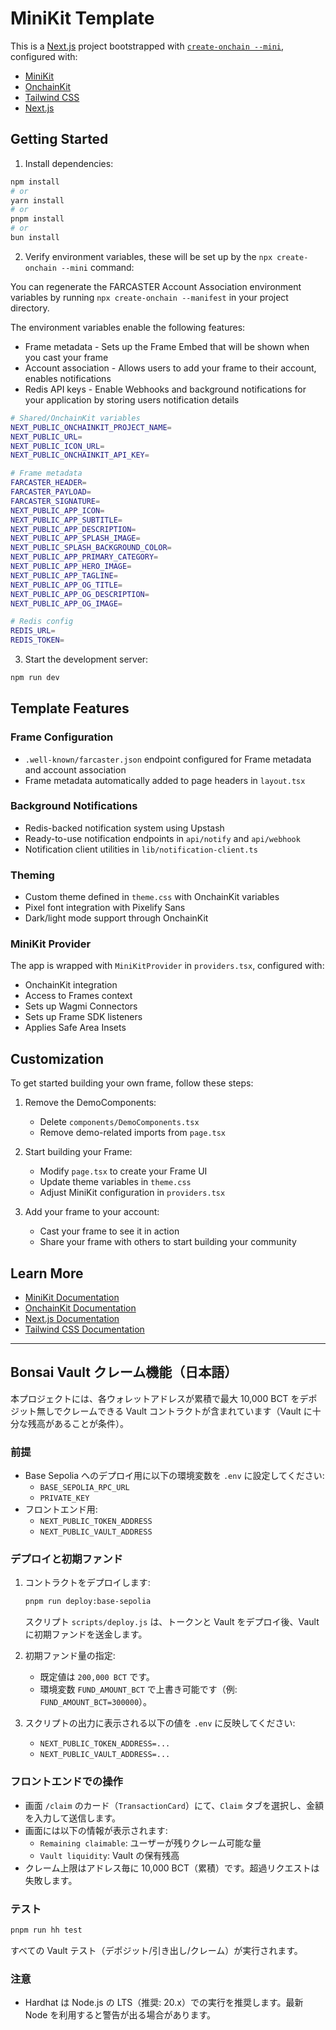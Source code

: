 # MiniKit Template

This is a [Next.js](https://nextjs.org) project bootstrapped with [`create-onchain --mini`](), configured with:

- [MiniKit](https://docs.base.org/builderkits/minikit/overview)
- [OnchainKit](https://www.base.org/builders/onchainkit)
- [Tailwind CSS](https://tailwindcss.com)
- [Next.js](https://nextjs.org/docs)

## Getting Started

1. Install dependencies:
```bash
npm install
# or
yarn install
# or
pnpm install
# or
bun install
```

2. Verify environment variables, these will be set up by the `npx create-onchain --mini` command:

You can regenerate the FARCASTER Account Association environment variables by running `npx create-onchain --manifest` in your project directory.

The environment variables enable the following features:

- Frame metadata - Sets up the Frame Embed that will be shown when you cast your frame
- Account association - Allows users to add your frame to their account, enables notifications
- Redis API keys - Enable Webhooks and background notifications for your application by storing users notification details

```bash
# Shared/OnchainKit variables
NEXT_PUBLIC_ONCHAINKIT_PROJECT_NAME=
NEXT_PUBLIC_URL=
NEXT_PUBLIC_ICON_URL=
NEXT_PUBLIC_ONCHAINKIT_API_KEY=

# Frame metadata
FARCASTER_HEADER=
FARCASTER_PAYLOAD=
FARCASTER_SIGNATURE=
NEXT_PUBLIC_APP_ICON=
NEXT_PUBLIC_APP_SUBTITLE=
NEXT_PUBLIC_APP_DESCRIPTION=
NEXT_PUBLIC_APP_SPLASH_IMAGE=
NEXT_PUBLIC_SPLASH_BACKGROUND_COLOR=
NEXT_PUBLIC_APP_PRIMARY_CATEGORY=
NEXT_PUBLIC_APP_HERO_IMAGE=
NEXT_PUBLIC_APP_TAGLINE=
NEXT_PUBLIC_APP_OG_TITLE=
NEXT_PUBLIC_APP_OG_DESCRIPTION=
NEXT_PUBLIC_APP_OG_IMAGE=

# Redis config
REDIS_URL=
REDIS_TOKEN=
```

3. Start the development server:
```bash
npm run dev
```

## Template Features

### Frame Configuration
- `.well-known/farcaster.json` endpoint configured for Frame metadata and account association
- Frame metadata automatically added to page headers in `layout.tsx`

### Background Notifications
- Redis-backed notification system using Upstash
- Ready-to-use notification endpoints in `api/notify` and `api/webhook`
- Notification client utilities in `lib/notification-client.ts`

### Theming
- Custom theme defined in `theme.css` with OnchainKit variables
- Pixel font integration with Pixelify Sans
- Dark/light mode support through OnchainKit

### MiniKit Provider
The app is wrapped with `MiniKitProvider` in `providers.tsx`, configured with:
- OnchainKit integration
- Access to Frames context
- Sets up Wagmi Connectors
- Sets up Frame SDK listeners
- Applies Safe Area Insets

## Customization

To get started building your own frame, follow these steps:

1. Remove the DemoComponents:
   - Delete `components/DemoComponents.tsx`
   - Remove demo-related imports from `page.tsx`

2. Start building your Frame:
   - Modify `page.tsx` to create your Frame UI
   - Update theme variables in `theme.css`
   - Adjust MiniKit configuration in `providers.tsx`

3. Add your frame to your account:
   - Cast your frame to see it in action
   - Share your frame with others to start building your community

## Learn More

- [MiniKit Documentation](https://docs.base.org/builderkits/minikit/overview)
- [OnchainKit Documentation](https://docs.base.org/builderkits/onchainkit/getting-started)
- [Next.js Documentation](https://nextjs.org/docs)
- [Tailwind CSS Documentation](https://tailwindcss.com/docs)

---

## Bonsai Vault クレーム機能（日本語）

本プロジェクトには、各ウォレットアドレスが累積で最大 10,000 BCT をデポジット無しでクレームできる Vault コントラクトが含まれています（Vault に十分な残高があることが条件）。

### 前提
- Base Sepolia へのデプロイ用に以下の環境変数を `.env` に設定してください:
  - `BASE_SEPOLIA_RPC_URL`
  - `PRIVATE_KEY`
- フロントエンド用:
  - `NEXT_PUBLIC_TOKEN_ADDRESS`
  - `NEXT_PUBLIC_VAULT_ADDRESS`

### デプロイと初期ファンド
1. コントラクトをデプロイします:
   ```bash
   pnpm run deploy:base-sepolia
   ```
   スクリプト `scripts/deploy.js` は、トークンと Vault をデプロイ後、Vault に初期ファンドを送金します。

2. 初期ファンド量の指定:
   - 既定値は `200,000 BCT` です。
   - 環境変数 `FUND_AMOUNT_BCT` で上書き可能です（例: `FUND_AMOUNT_BCT=300000`）。

3. スクリプトの出力に表示される以下の値を `.env` に反映してください:
   - `NEXT_PUBLIC_TOKEN_ADDRESS=...`
   - `NEXT_PUBLIC_VAULT_ADDRESS=...`

### フロントエンドでの操作
- 画面 `/claim` のカード（`TransactionCard`）にて、`Claim` タブを選択し、金額を入力して送信します。
- 画面には以下の情報が表示されます:
  - `Remaining claimable`: ユーザーが残りクレーム可能な量
  - `Vault liquidity`: Vault の保有残高
- クレーム上限はアドレス毎に 10,000 BCT（累積）です。超過リクエストは失敗します。

### テスト
```bash
pnpm run hh test
```
すべての Vault テスト（デポジット/引き出し/クレーム）が実行されます。

### 注意
- Hardhat は Node.js の LTS（推奨: 20.x）での実行を推奨します。最新 Node を利用すると警告が出る場合があります。

